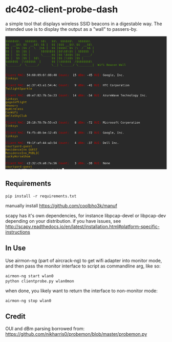 # dc402-client-probe-dash

a simple tool that displays wireless SSID beacons in a digestable way.  The intended use is to display the output as a "wall" to passers-by.

![exampleui](img/ExampleUI.png "simple example screencap")

## Requirements
```
pip install -r requirements.txt
```
manually install https://github.com/coolbho3k/manuf

scapy has it's own dependencies, for instance libpcap-devel or libpcap-dev depending on your distribution.
if you have issues, see http://scapy.readthedocs.io/en/latest/installation.html#platform-specific-instructions

## In Use
Use airmon-ng (part of aircrack-ng) to get wifi adapter into monitor mode, and then pass the monitor interface to script as 
commandline arg, like so:

```
airmon-ng start wlan0
python clientprobe.py wlan0mon
```

when done, you likely want to return the interface to non-monitor mode:

```
airmon-ng stop wlan0
```

## Credit
OUI and dBm parsing borrowed from: https://github.com/nikharris0/probemon/blob/master/probemon.py
